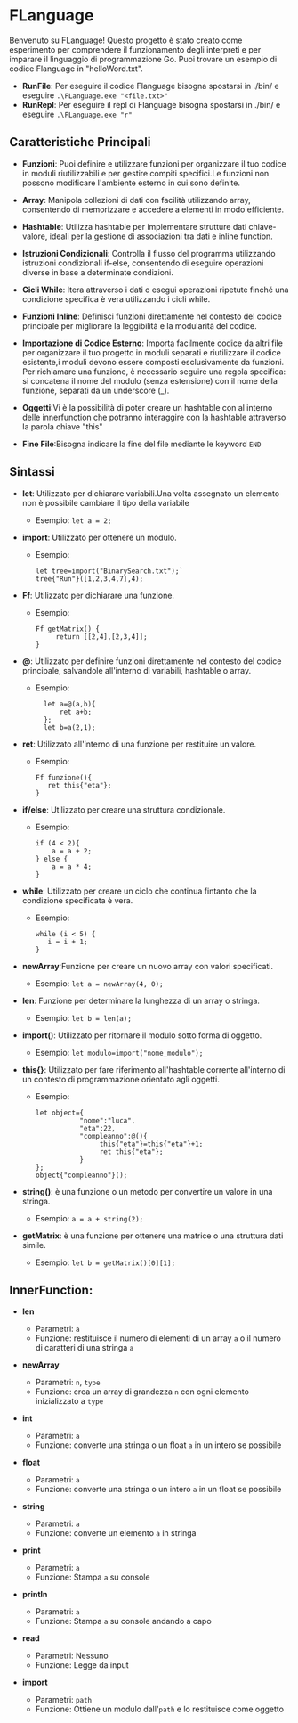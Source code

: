 # FLanguage

Benvenuto su FLanguage! Questo progetto è stato creato come esperimento per comprendere il funzionamento degli interpreti e per imparare il linguaggio di programmazione Go.
Puoi trovare un esempio di codice Flanguage in "helloWord.txt".
- **RunFile**: Per eseguire il codice Flanguage bisogna spostarsi in ./bin/ e eseguire  `.\FLanguage.exe "<file.txt>"`
- **RunRepl**: Per eseguire il repl di Flanguage bisogna spostarsi in ./bin/ e eseguire  `.\FLanguage.exe "r"`

## Caratteristiche Principali

- **Funzioni**: Puoi definire e utilizzare funzioni per organizzare il tuo codice in moduli riutilizzabili e per gestire compiti specifici.Le funzioni non possono modificare l'ambiente esterno in cui sono definite.
  
- **Array**: Manipola collezioni di dati con facilità utilizzando array, consentendo di memorizzare e accedere a elementi in modo efficiente.
  
- **Hashtable**: Utilizza hashtable per implementare strutture dati chiave-valore, ideali per la gestione di associazioni tra dati e inline function.
  
- **Istruzioni Condizionali**: Controlla il flusso del programma utilizzando istruzioni condizionali if-else, consentendo di eseguire operazioni diverse in base a determinate condizioni.
  
- **Cicli While**: Itera attraverso i dati o esegui operazioni ripetute finché una condizione specifica è vera utilizzando i cicli while.
  
- **Funzioni Inline**: Definisci funzioni direttamente nel contesto del codice principale per migliorare la leggibilità e la modularità del codice.
  
- **Importazione di Codice Esterno**: Importa facilmente codice da altri file per organizzare il tuo progetto in moduli separati e riutilizzare il codice esistente,i moduli devono essere composti esclusivamente da funzioni. Per richiamare una funzione, è necessario seguire una regola specifica: si concatena il nome del modulo (senza estensione) con il nome della funzione, separati da un underscore (_).
  
- **Oggetti**:Vi è la possibilità di poter creare un hashtable con al interno delle innerfunction che potranno interaggire con la hashtable attraverso la parola chiave "this"
- **Fine File**:Bisogna indicare la fine del file mediante le keyword  `END`

## Sintassi

- **let**: Utilizzato per dichiarare variabili.Una volta assegnato un elemento non è possibile cambiare il tipo della variabile
  - Esempio: `let a = 2;`

- **import**: Utilizzato per ottenere un modulo.
  - Esempio:
    ```
    let tree=import("BinarySearch.txt");`
    tree{"Run"}([1,2,3,4,7],4);
    ```
- **Ff**: Utilizzato per dichiarare una funzione.
  - Esempio:
    ```
    Ff getMatrix() {
         return [[2,4],[2,3,4]];
    }
    ```
- **@**: Utilizzato per definire funzioni direttamente nel contesto del codice principale, salvandole all'interno di variabili, hashtable o array.
  - Esempio:
    ```
	  let a=@(a,b){
		  ret a+b;
	  };
	  let b=a(2,1);
    ```
- **ret**: Utilizzato all'interno di una funzione per restituire un valore.
  - Esempio:
    ```
    Ff funzione(){
       ret this{"eta"};
    }
    ```

- **if/else**: Utilizzato per creare una struttura condizionale.
  - Esempio:
    ```
    if (4 < 2){
        a = a + 2;
    } else {
        a = a * 4;
    }
    ```

- **while**: Utilizzato per creare un ciclo che continua fintanto che la condizione specificata è vera.
  - Esempio:
    ```
    while (i < 5) {
       i = i + 1;
    }
    ```

- **newArray**:Funzione per creare un nuovo array con valori specificati.
  - Esempio: `let a = newArray(4, 0);`

- **len**: Funzione per determinare la lunghezza di un array o stringa.
  - Esempio: `let b = len(a);`

- **import()**: Utilizzato per ritornare il modulo sotto forma di oggetto.
  - Esempio: `let modulo=import("nome_modulo");`

- **this{}**: Utilizzato per fare riferimento all'hashtable corrente all'interno di un contesto di programmazione orientato agli oggetti.
  - Esempio:
    ```
    let object={
               "nome":"luca",
               "eta":22,
               "compleanno":@(){
                    this{"eta"}=this{"eta"}+1;
                    ret this{"eta"};
               }
    };
    object{"compleanno"}();
    ```


- **string()**: è una funzione o un metodo per convertire un valore in una stringa.
  - Esempio: `a = a + string(2);`

- **getMatrix**: è una funzione per ottenere una matrice o una struttura dati simile.
  - Esempio: `let b = getMatrix()[0][1];`

## InnerFunction:

- **len**
  - Parametri: `a`
  - Funzione: restituisce il numero di elementi di un array `a` o il numero di caratteri di una stringa `a`

- **newArray**
  - Parametri: `n`, `type`
  - Funzione: crea un array di grandezza `n` con ogni elemento inizializzato a `type`

- **int**
  - Parametri: `a`
  - Funzione: converte una stringa o un float `a` in un intero se possibile

- **float**
  - Parametri: `a`
  - Funzione: converte una stringa o un intero `a` in un float se possibile

- **string**
  - Parametri: `a`
  - Funzione: converte un elemento `a` in stringa

- **print**
  - Parametri: `a`
  - Funzione: Stampa `a` su console

- **println**
  - Parametri: `a`
  - Funzione: Stampa `a` su console andando a capo

- **read**
  - Parametri: Nessuno
  - Funzione: Legge da input

- **import**
  - Parametri: `path`
  - Funzione: Ottiene un modulo dall'`path` e lo restituisce come oggetto


